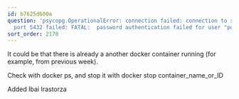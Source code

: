 ```yaml
---
id: b7625d600a
question: 'psycopg.OperationalError: connection failed: connection to server at "127.0.0.1",
  port 5432 failed: FATAL:  password authentication failed for user "postgres"'
sort_order: 2170
---
```


It could be that there is already a another docker container running (for example, from previous week).

Check with docker ps, and stop it with docker stop container_name_or_ID

Added Ibai Irastorza

